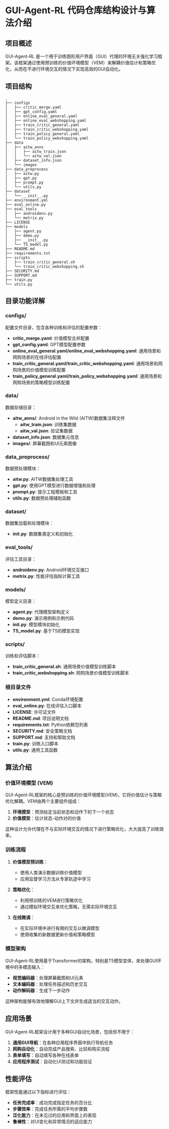 # GUI-Agent-RL 代码仓库结构设计与算法介绍

## 项目概述

GUI-Agent-RL 是一个用于训练图形用户界面（GUI）代理的环境无关强化学习框架。该框架通过使用预训练的价值环境模型（VEM）来解耦价值估计和策略优化，从而在不进行环境交互的情况下实现高效的GUI自动化。

## 项目结构

```
.
├── configs
│   ├── critic_merge.yaml
│   ├── gpt_config.yaml
│   ├── online_eval_general.yaml
│   ├── online_eval_webshopping.yaml
│   ├── train_critic_general.yaml
│   ├── train_critic_webshopping.yaml
│   ├── train_policy_general.yaml
│   └── train_policy_webshopping.yaml
├── data
│   ├── aitw_anns
│   │   ├── aitw_train.json
│   │   └── aitw_val.json
│   ├── dataset_info.json
│   └── images
├── data_preprocess
│   ├── aitw.py
│   ├── gpt.py
│   ├── prompt.py
│   └── utils.py
├── dataset
│   └── __init__.py
├── environment.yml
├── eval_online.py
├── eval_tools
│   ├── androidenv.py
│   └── metrix.py
├── LICENSE
├── models
│   ├── agent.py
│   ├── demo.py
│   ├── __init__.py
│   └── T5_model.py
├── README.md
├── requirements.txt
├── scripts
│   ├── train_critic_general.sh
│   └── train_critic_webshopping.sh
├── SECURITY.md
├── SUPPORT.md
├── train.py
└── utils.py
```

## 目录功能详解

### configs/
配置文件目录，包含各种训练和评估的配置参数：
- **critic_merge.yaml**: 价值模型合并配置
- **gpt_config.yaml**: GPT模型配置参数
- **online_eval_general.yaml/online_eval_webshopping.yaml**: 通用场景和网购场景的在线评估配置
- **train_critic_general.yaml/train_critic_webshopping.yaml**: 通用场景和网购场景的价值模型训练配置
- **train_policy_general.yaml/train_policy_webshopping.yaml**: 通用场景和网购场景的策略模型训练配置

### data/
数据存储目录：
- **aitw_anns/**: Android in the Wild (AITW)数据集注释文件
  - **aitw_train.json**: 训练集数据
  - **aitw_val.json**: 验证集数据
- **dataset_info.json**: 数据集元信息
- **images/**: 屏幕截图和UI元素图像

### data_preprocess/
数据预处理模块：
- **aitw.py**: AITW数据集处理工具
- **gpt.py**: 使用GPT模型进行数据增强和处理
- **prompt.py**: 提示工程模板和工具
- **utils.py**: 数据预处理辅助函数

### dataset/
数据集加载和处理模块：
- **__init__.py**: 数据集类定义和初始化

### eval_tools/
评估工具目录：
- **androidenv.py**: Android环境交互接口
- **metrix.py**: 性能评估指标计算工具

### models/
模型定义目录：
- **agent.py**: 代理模型架构定义
- **demo.py**: 演示用例和示例代码
- **__init__.py**: 模型模块初始化
- **T5_model.py**: 基于T5的模型实现

### scripts/
训练和评估脚本：
- **train_critic_general.sh**: 通用场景价值模型训练脚本
- **train_critic_webshopping.sh**: 网购场景价值模型训练脚本

### 根目录文件
- **environment.yml**: Conda环境配置
- **eval_online.py**: 在线评估入口脚本
- **LICENSE**: 许可证文件
- **README.md**: 项目说明文档
- **requirements.txt**: Python依赖包列表
- **SECURITY.md**: 安全策略文档
- **SUPPORT.md**: 支持和帮助文档
- **train.py**: 训练入口脚本
- **utils.py**: 通用工具函数

## 算法介绍

### 价值环境模型 (VEM)

GUI-Agent-RL框架的核心是预训练的价值环境模型(VEM)，它将价值估计与策略优化解耦。VEM由两个主要组件组成：

1. **环境模型**：预测给定当前状态和动作下的下一个状态
2. **价值模型**：估计状态-动作对的价值

这种设计允许代理在不与实际环境交互的情况下进行策略优化，大大提高了训练效率。

### 训练流程

1. **价值模型预训练**：
   - 使用人类演示数据训练价值模型
   - 应用监督学习方法从专家轨迹中学习

2. **策略优化**：
   - 利用预训练的VEM进行策略优化
   - 通过模拟环境交互来优化策略，无需实际环境交互

3. **在线微调**：
   - 在实际环境中进行有限的交互以微调模型
   - 使用收集的新数据更新价值和策略模型

### 模型架构

GUI-Agent-RL使用基于Transformer的架构，特别是T5模型变体，来处理GUI环境中的多模态输入：

- **视觉编码器**：处理屏幕截图和UI元素
- **文本编码器**：处理任务描述和历史交互
- **动作解码器**：生成下一步动作

这种架构能够有效地理解GUI上下文并生成适当的交互动作。

## 应用场景

GUI-Agent-RL框架设计用于多种GUI自动化场景，包括但不限于：

1. **通用GUI导航**：在各种应用程序界面中执行导航任务
2. **网购自动化**：自动完成产品搜索、比较和购买流程
3. **表单填写**：自动填写各种在线表单
4. **应用程序测试**：自动化UI测试和功能验证

## 性能评估

框架性能通过以下指标进行评估：

- **任务完成率**：成功完成指定任务的百分比
- **步骤效率**：完成任务所需的平均步骤数
- **泛化能力**：在未见过的应用和界面上的表现
- **鲁棒性**：对UI变化和异常情况的适应能力


